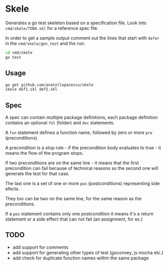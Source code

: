 # Skele

Generates a go test skeleton based on a specification file.
Look into `cmd/skele/TODO.skl` for a reference spec file.

In order to get a sample output comment out the lines that start with `defer` in the `cmd/skele/gen_test` and the run:

```sh
cd cmd/skele
go test
```

## Usage

```sh
go get github.com/anatollupacescu/skele
skele def1.skl def2.skl
```

## Spec

A spec can contain multiple package definitions, each package definition contains an optional `fol` (folder) and `doc` statements.

A `fun` statement defines a function name, followed by zero or more `pre` (preconditions).

A precondition is a stop rule - if the precondition body evaluates to true - it means the flow of the program stops.

If two preconditions are on the same line - it means that the first precondition can fail because of technical reasons so the second one will generate the test for that case.

The last one is a set of one or more `pos` (postconditions) representing side efects.

They too can be two on the same line, for the same reason as the preconditions.

If a `pos` statement contains only one postcondition it means it's a return statement or a side effect that can not fail (an assignment, for ex.)

## TODO

* add support for comments
* add support for generating other types of test (goconvey, js mocha etc.)
* add check for duplicate function names within the same package
